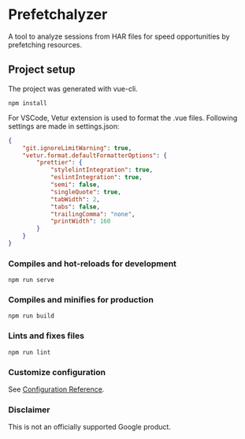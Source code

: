 # Prefetchalyzer
A tool to analyze sessions from HAR files for speed opportunities by prefetching resources.

## Project setup
The project was generated with vue-cli.

```
npm install
```
For VSCode, Vetur extension is used to format the .vue files.
Following settings are made in settings.json:
```json
{
    "git.ignoreLimitWarning": true,
    "vetur.format.defaultFormatterOptions": {
        "prettier": {
            "stylelintIntegration": true,
            "eslintIntegration": true,
            "semi": false,
            "singleQuote": true,
            "tabWidth": 2,
            "tabs": false,
            "trailingComma": "none",
            "printWidth": 160
        }
    }
}
```

### Compiles and hot-reloads for development
```
npm run serve
```

### Compiles and minifies for production
```
npm run build
```

### Lints and fixes files
```
npm run lint
```

### Customize configuration
See [Configuration Reference](https://cli.vuejs.org/config/).

### Disclaimer

This is not an officially supported Google product.
